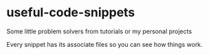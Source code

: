 # useful-code-snippets
Some little problem solvers from tutorials or my personal projects

Every snippet has its associate files so you can see how things work.
